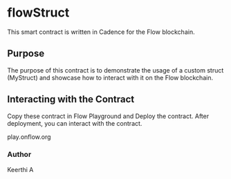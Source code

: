 # flowStruct

This smart contract is written in Cadence for the Flow blockchain.

## Purpose

The purpose of this contract is to demonstrate the usage of a custom struct (MyStruct) and showcase how to interact with it on the Flow blockchain.

## Interacting with the Contract

Copy these contract in Flow Playground and Deploy the contract. After deployment, you can interact with the contract.

play.onflow.org

### Author

Keerthi A
